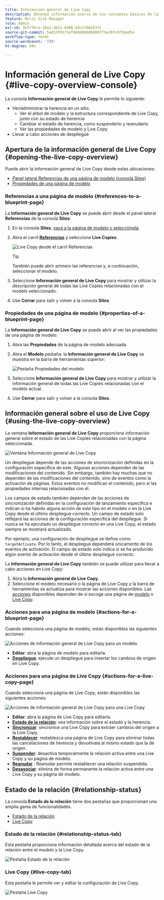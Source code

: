 ```yaml
---
title: Información general de Live Copy
description: Obtenga información acerca de los conceptos básicos de la consola de información general de Live Copy para comprender rápidamente el estado de las Live Copies para sincronizar contenido.
feature: Multi Site Manager
role: Admin
exl-id: 3ef7fbce-10a1-4b21-8486-d3c3706e537c
source-git-commit: 5ad33f0173afd68d8868b088ff5e20fc9f58ad5a
workflow-type: tm+mt
source-wordcount: '729'
ht-degree: 89%

---
```


# Información general de Live Copy {#live-copy-overview-console}

La consola **Información general de Live Copy** le permite lo siguiente:

* Ver/administrar la herencia en un sitio.
   * Ver el árbol de modelo y la estructura correspondiente de Live Copy, junto con su estado de herencia
   * Cambiar el estado de herencia, como suspenderlo y reanudarlo
   * Ver las propiedades de modelo y Live Copy
* Llevar a cabo acciones de despliegue

## Apertura de la información general de Live Copy {#opening-the-live-copy-overview}

Puede abrir la Información general de Live Copy desde estas ubicaciones:

* [Panel lateral Referencias de una página de modelo (consola Sites)](#opening-live-copy-overview-references-for-a-blueprint-page)
* [Propiedades de una página de modelo](#opening-live-copy-overview-properties-of-a-blueprint-page)

### Referencias a una página de modelo {#references-to-a-blueprint-page}

La **Información general de Live Copy** se puede abrir desde el panel lateral **Referencias** de la consola **Sites**:

1. En la consola **Sites**, [vaya a la página de modelo y selecciónela](/help/sites-cloud/authoring/getting-started/basic-handling.md#viewing-and-selecting-resources).
1. Abra el carril **[Referencias](/help/sites-cloud/authoring/getting-started/basic-handling.md#references)** y seleccione **Live Copies**.

   ![Live Copy desde el carril Referencias](../assets/live-copy-references.png)

   >[!TIP]
   >
   >También puede abrir primero las referencias y, a continuación, seleccionar el modelo.

1. Seleccione **Información general de Live Copy** para mostrar y utilizar la descripción general de todas las Live Copies relacionadas con el modelo seleccionado.
1. Use **Cerrar** para salir y volver a la consola **Sites**.

### Propiedades de una página de modelo {#properties-of-a-blueprint-page}

La **Información general de Live Copy** se puede abrir al ver las propiedades de una página de modelo:

1. Abra las **Propiedades** de la página de modelo adecuada.
1. Abra el **Modelo** pestaña: la **Información general de Live Copy** se muestra en la barra de herramientas superior:

   ![Pestaña Propiedades del modelo](../assets/live-copy-blueprint-tab.png)

1. Seleccione **Información general de Live Copy** para mostrar y utilizar la información general de todas las Live Copies relacionadas con el modelo actual.

1. Use **Cerrar** para salir y volver a la consola **Sites**.

## Información general sobre el uso de Live Copy {#using-the-live-copy-overview}

La ventana **Información general de Live Copy** proporciona información general sobre el estado de las Live Copies relacionadas con la página seleccionada.

![Ventana Información general de Live Copy](../assets/live-copy-overview.png)

Un despliegue depende de las acciones de sincronización definidas en la configuración específica de este. Algunas acciones dependen de las modificaciones del contenido. Sin embargo, también hay muchas que no dependen de las modificaciones del contenido, sino de eventos como la activación de páginas. Estos eventos no modifican el contenido, pero sí las propiedades internas relacionadas con él.

Los campos de estado también dependen de las acciones de sincronización definidas en la configuración de lanzamiento específica e indican si ha habido alguna acción de este tipo en el modelo o en la Live Copy desde el último despliegue correcto. Un campo de estado solo reflejará las acciones de la configuración específica del despliegue. Si nunca se ha ejecutado un despliegue correcto en una Live Copy, el estado siempre se mostrará actualizado.

Por ejemplo, una configuración de despliegue se define como `targetActivate`. Por lo tanto, el despliegue dependerá únicamente de los eventos de activación. El campo de estado solo indica si se ha producido algún evento de activación desde el último despliegue correcto.

La **Información general de Live Copy** también se puede utilizar para llevar a cabo acciones en Live Copy:

1. Abra la **Información general de Live Copy**.
1. Seleccione el modelo necesario o la página de Live Copy y la barra de herramientas se actualiza para mostrar las acciones disponibles. Las [acciones](overview.md#terms-used) disponibles dependen de si escoge una página de [modelo](#actions-for-a-blueprint-page) o [Live Copy](#actions-for-a-live-copy-page).

### Acciones para una página de modelo {#actions-for-a-blueprint-page}

Cuando selecciona una página de modelo, están disponibles las siguientes acciones:

![Acciones de información general de Live Copy para un modelo](../assets/live-copy-overview-actions-blueprint.png)

* **Editar**: abra la página de modelo para editarla.
* **[Despliegue](overview.md#rollout-and-synchronize)**: ejecute un despliegue para insertar los cambios de origen en Live Copy.

### Acciones para una página de Live Copy {#actions-for-a-live-copy-page}

Cuando selecciona una página de Live Copy, están disponibles las siguientes acciones:

![Acciones de información general de Live Copy para una Live Copy](../assets/live-copy-overview-actions.png)

* **Editar**: abra la página de Live Copy para editarla.
* **[Estado de la relación](#relationship-status)**: vea información sobre el estado y la herencia.
* **[Sincronizar](overview.md#rollout-and-synchronize)**: sincronice una Live Copy para extraer cambios del origen a la Live Copy.
* **[Restablecer](creating-live-copies.md#resetting-a-live-copy-page)**: restablezca una página de Live Copy para eliminar todas las cancelaciones de herencia y devuélvala al mismo estado que la de origen.
* **[Suspender](overview.md#suspending-and-cancelling-inheritance-and-synchronization)**: desactiva temporalmente la relación activa entre una Live Copy y su página de modelo.
* **[Reanudar](creating-live-copies.md#resuming-inheritance-for-a-page)** : Reanudar permite restablecer una relación suspendida.
* **[Desasociar](overview.md#detaching-a-live-copy)**: elimina de forma permanente la relación activa entre una Live Copy y su página de modelo.

## Estado de la relación {#relationship-status}

La consola **Estado de la relación** tiene dos pestañas que proporcionan una amplia gama de funcionalidades.

* [Estado de la relación](#relationship-status-tab)
* [Live Copy   ](#live-copy-tab)

### Estado de la relación {#relationship-status-tab}

Esta pestaña proporciona información detallada acerca del estado de la relación entre el modelo y la Live Copy.

![Pestaña Estado de la relación](../assets/live-copy-relationship-status.png)

### Live Copy    {#live-copy-tab}

Esta pestaña le permite ver y editar la configuración de Live Copy.

![Pestaña Live Copy](../assets/live-copy-relationship-status-live-copy.png)
